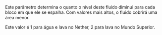 Este parâmetro determina o quanto o nível deste fluido diminui para cada bloco em que ele se espalha. Com valores mais altos, o fluido cobrirá uma área menor.

Este valor é 1 para água e lava no Nether, 2 para lava no Mundo Superior.